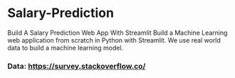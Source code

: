 # Salary-Prediction

Build A Salary Prediction Web App With Streamlit
Build a Machine Learning web application from scratch in Python with Streamlit. We use real world data to build a machine learning model.

### Data: https://survey.stackoverflow.co/


